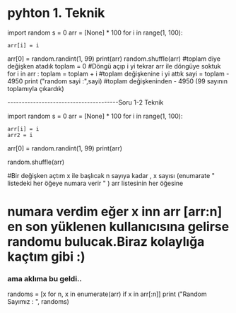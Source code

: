 # pyhton 1. Teknik

import random
s = 0
arr = [None] * 100
for i in range(1, 100):

    arr[i] = i


arr[0] = random.randint(1, 99)
print(arr)
random.shuffle(arr)
#toplam diye değişken atadık
toplam = 0
#Döngü açıp i yi tekrar arr ile döngüye soktuk
for i in arr :
    toplam = toplam + i
#toplam değişkenine i yi attık
sayi = toplam - 4950
print ("random sayi :",sayi)
#toplam değişkeninden - 4950 (99 sayının toplamıyla çıkardık)


---------------------------------------Soru 1-2 Teknik



import random
s = 0
arr = [None] * 100
for i in range(1, 100):

    arr[i] = i
    arr2 = i


arr[0] = random.randint(1, 99)
print(arr)

random.shuffle(arr)

#Bir değişken açtım x ile başlıcak n sayıya kadar  , x sayısı (enumarate " listedeki her öğeye numara verir " ) arr listesinin her öğesine
# numara verdim eğer x inn arr [arr:n] en son yüklenen kullanıcısına gelirse randomu bulucak.Biraz kolaylığa kaçtım gibi :) 
### ama aklıma  bu geldi.. 


randoms = [x for n, x in enumerate(arr) if x in arr[:n]]
print ("Random Sayımız  : ", randoms)
